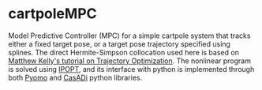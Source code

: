 # cartpoleMPC

Model Predictive Controller (MPC) for a simple cartpole system that tracks either a fixed target pose, or a target pose trajectory specified using splines. The direct Hermite-Simpson collocation used here is based on [Matthew Kelly's tutorial on Trajectory Optimization](https://epubs.siam.org/doi/pdf/10.1137/16M1062569). The nonlinear program is solved using [IPOPT](https://coin-or.github.io/Ipopt/), and its interface with python is implemented through both [Pyomo](https://pyomo.readthedocs.io/en/stable/#) and [CasADi](https://web.casadi.org/) python libraries.